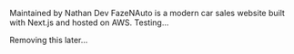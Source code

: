 Maintained by Nathan Dev
FazeNAuto is a modern car sales website built with Next.js and hosted on AWS.
Testing...

Removing this later...
